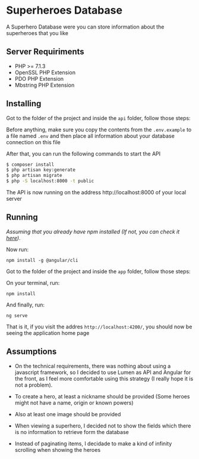 # Superheroes Database
A Superhero Database were you can store information about the superheroes that you like

## Server Requiriments
 * PHP >= 7.1.3
 * OpenSSL PHP Extension
 * PDO PHP Extension
 * Mbstring PHP Extension

## Installing
Got to the folder of the project and inside the `api` folder, follow those steps: 

Before anything, make sure you copy the contents from the `.env.example` to a file named `.env` and then place all information about your database connection on this file

After that, you can run the following commands to start the API

```sh
$ composer install
$ php artisan key:generate
$ php artisan migrate
$ php -S localhost:8000 -t public
```
The API is now running on the address http://localhost:8000 of your local server

## Running
*Assuming that you already have npm installed (If not, you can check it [here](https://www.npmjs.com/get-npm))*.

Now run:
```
npm install -g @angular/cli
```

Got to the folder of the project and inside the `app` folder, follow those steps:

On your terminal, run: 
```
npm install
```

And finally, run:
```
ng serve
```

That is it, if you visit the addres `http://localhost:4200/`, you should now be seeing the application home page



## Assumptions
* On the technical requirements, there was nothing about using a javascript framework, so I decided to use Lumen as API and Angular for the front, 
as I feel more comfortable using this strategy (I really hope it is not a problem).

* To create a hero, at least a nickname should be provided (Some heroes might not have a name, origin or known powers)
* Also at least one image should be provided
* When viewing a superhero, I decided not to show the fields which there is no information to retrieve form the database
* Instead of paginating items, I decidade to make a kind of infinity scrolling when showing the heroes
    
